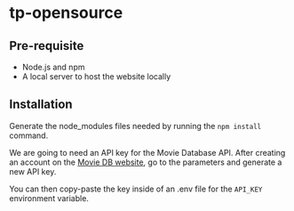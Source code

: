 # tp-opensource
## Pre-requisite
* Node.js and npm
* A local server to host the website locally

## Installation
Generate the node_modules files needed by running the `npm install` command.

We are going to need an API key for the Movie Database API. After creating an account on the [Movie DB website](https://www.themoviedb.org/), go to the parameters and generate a new API key.

You can then copy-paste the key inside of an .env file for the `API_KEY` environment variable.